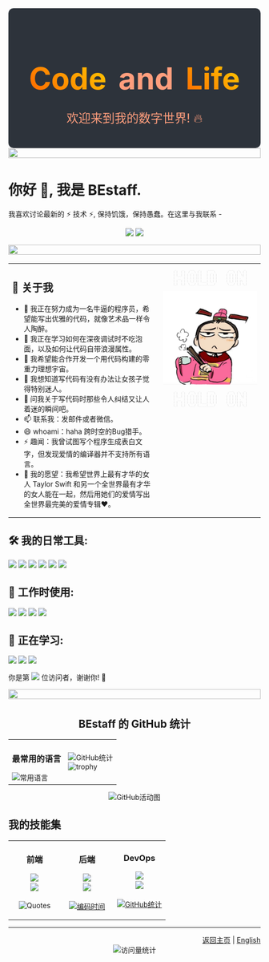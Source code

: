<div align="center">
  
  <!-- 动态火焰效果标题 -->
  <div style="background-color: #2d333b; padding: 20px; border-radius: 10px;">
    <h1 style="font-size: 60px; margin-bottom: 10px;">
      <span style="background: linear-gradient(45deg, #ff0000, #ff7300, #fffb00, #ff0000); background-size: 400% 400%; -webkit-background-clip: text; -webkit-text-fill-color: transparent; font-weight: bold; animation: fireAnimation 3s ease infinite;">Code</span>
      <span style="color: #ff9e7d; margin: 0 10px;">and</span>
      <span style="background: linear-gradient(45deg, #ff0000, #ff7300, #fffb00, #ff0000); background-size: 400% 400%; -webkit-background-clip: text; -webkit-text-fill-color: transparent; font-weight: bold; animation: fireAnimation 3s ease infinite;">Life</span>
    </h1>
    <style>
      @keyframes fireAnimation {
        0% { background-position: 0% 50%; }
        50% { background-position: 100% 50%; }
        100% { background-position: 0% 50%; }
      }
    </style>
    <p style="font-size: 24px; color: #ff9e7d;">欢迎来到我的数字世界! 🔥</p>
  </div>
  
  <!-- 彩色分隔线 -->
  <img src="https://i.imgur.com/dBaSKWF.gif" height="20" width="100%">
</div>

# 你好 👋, 我是 BEstaff.

我喜欢讨论最新的 ⚡ 技术 ⚡, 保持饥饿，保持愚蠢。在这里与我联系 -

<p align="center">
  <a href="mailto:1912975308@qq.com"><img src="https://img.shields.io/badge/-邮箱-red?style=for-the-badge&logo=gmail&logoColor=white"/></a>
  <a href="https://github.com/Midnight-719"><img src="https://img.shields.io/badge/-GitHub-black?style=for-the-badge&logo=github&logoColor=white"/></a>
</p>

<!-- 添加彩色分隔线 -->
<img src="https://i.imgur.com/dBaSKWF.gif" height="20" width="100%">

<table>
  <tr>
    <td width="60%">
      <h2>🚀 关于我</h2>
      <ul>
        <li>🔭 我正在努力成为一名牛逼的程序员，希望能写出优雅的代码，就像艺术品一样令人陶醉。</li>
        <li>🌱 我正在学习如何在深夜调试时不吃泡面，以及如何让代码自带浪漫属性。</li>
        <li>👯 我希望能合作开发一个用代码构建的零重力理想宇宙。</li>
        <li>🤔 我想知道写代码有没有办法让女孩子觉得特别迷人。</li>
        <li>💬 问我关于写代码时那些令人纠结又让人着迷的瞬间吧。</li>
        <li>📫 联系我：发邮件或者微信。</li>
        <li>😄 whoami：haha 跨时空的Bug猎手。</li>
        <li>⚡ 趣闻：我曾试图写个程序生成表白文字，但发现爱情的编译器并不支持所有语言。</li>
        <li>🌟 我的愿望：我希望世界上最有才华的女人 Taylor Swift 和另一个全世界最有才华的女人能在一起，然后用她们的爱情写出全世界最完美的爱情专辑❤️。</li>
      </ul>
    </td>
    <td width="40%" style="vertical-align: top;">
      <div style="text-align: center;">
        <pre style="font-size: 5px; line-height: 6px; color: #cccccc;">
 _    _    ___   _     ____          ___   _   _ 
| |  | |  / _ \ | |   |  _ \        / _ \ | \ | |
| |__| | | | | || |   | | | |      | | | ||  \| |
|  __  | | | | || |   | | | |      | | | || . ` |
| |  | | | |_| || |___| |_| |      | |_| || |\  |
|_|  |_|  \___/ |_____|____/        \___/ |_| \_|
        </pre>
        <img src="./profile-image.JPG" alt="BEstaff Profile Image" width="100%" />
        <pre style="font-size: 5px; line-height: 6px; color: #cccccc;">
 _    _    ___   _     ____          ___   _   _ 
| |  | |  / _ \ | |   |  _ \        / _ \ | \ | |
| |__| | | | | || |   | | | |      | | | ||  \| |
|  __  | | | | || |   | | | |      | | | || . ` |
| |  | | | |_| || |___| |_| |      | |_| || |\  |
|_|  |_|  \___/ |_____|____/        \___/ |_| \_|
        </pre>
      </div>
    </td>
  </tr>
</table>

## 🛠️ 我的日常工具:
<div>
  <img src="https://img.shields.io/badge/-Python-3776AB?style=flat-square&logo=python&logoColor=white" />
  <img src="https://img.shields.io/badge/-Next.js-000000?style=flat-square&logo=next.js&logoColor=white" />
  <img src="https://img.shields.io/badge/-Flutter-02569B?style=flat-square&logo=flutter&logoColor=white" />
  <img src="https://img.shields.io/badge/-VS%20Code-007ACC?style=flat-square&logo=visual-studio-code&logoColor=white" />
  <img src="https://img.shields.io/badge/-Git-F05032?style=flat-square&logo=git&logoColor=white" />
  <img src="https://img.shields.io/badge/-GitHub-181717?style=flat-square&logo=github&logoColor=white" />
</div>

## 💼 工作时使用:
<div>
  <img src="https://img.shields.io/badge/-React-61DAFB?style=flat-square&logo=react&logoColor=black" />
  <img src="https://img.shields.io/badge/-Docker-2496ED?style=flat-square&logo=docker&logoColor=white" />
  <img src="https://img.shields.io/badge/-TypeScript-3178C6?style=flat-square&logo=typescript&logoColor=white" />
  <img src="https://img.shields.io/badge/-Node.js-339933?style=flat-square&logo=node.js&logoColor=white" />
</div>

## 🌱 正在学习:
<div>
  <img src="https://img.shields.io/badge/-Kubernetes-326CE5?style=flat-square&logo=kubernetes&logoColor=white" />
  <img src="https://img.shields.io/badge/-AWS-232F3E?style=flat-square&logo=amazon-aws&logoColor=white" />
  <img src="https://img.shields.io/badge/-GraphQL-E10098?style=flat-square&logo=graphql&logoColor=white" />
</div>

你是第 <img src="https://profile-counter.glitch.me/BEstaff/count.svg" /> 位访问者，谢谢你! 👋

<!-- 添加分隔线 -->
<img src="https://i.imgur.com/dBaSKWF.gif" height="20" width="100%">

<div align="center">
  <h2>BEstaff 的 GitHub 统计</h2>
  <table>
    <tr>
      <td>
        <h3>最常用的语言</h3>
        <img src="https://github-readme-stats.vercel.app/api/top-langs/?username=BEstaff&hide_title=true&hide_border=true&layout=compact&langs_count=6&text_color=000&icon_color=fff&bg_color=0,52fa5a,4dfcff,c64dff&theme=graywhite" alt="常用语言" />
      </td>
      <td>
        <img src="https://github-readme-stats.vercel.app/api?username=BEstaff&show_icons=true&theme=radical" alt="GitHub统计" />
        <br>
        <img src="https://github-profile-trophy.vercel.app/?username=BEstaff&theme=radical&row=1&column=6" alt="trophy" />
      </td>
    </tr>
  </table>
  
  <img src="https://github-readme-activity-graph.vercel.app/graph?username=BEstaff&bg_color=000000&color=9e4c98&line=9e4c98&point=DA61D5&area=true&hide_border=true" alt="GitHub活动图" />
</div>

## 我的技能集
<table>
  <tr>
    <td valign="top" width="33%">
      <h3 align="center">前端</h3>
      <div align="center">
        <img src="https://skillicons.dev/icons?i=html,css,js,ts,react,nextjs,flutter" />
        <br>
        <img src="https://skillicons.dev/icons?i=figma,tailwind,sass,materialui" />
        <br>
        <br>
        <img src="https://quotes-github-readme.vercel.app/api?type=horizontal&theme=radical" alt="Quotes" />
        <br>
        <br>
      </div>
    </td>
    <td valign="top" width="33%">
      <h3 align="center">后端</h3>
      <div align="center">
        <img src="https://skillicons.dev/icons?i=python,nodejs,express,mongodb,mysql,redis" />
        <br>
        <img src="https://skillicons.dev/icons?i=django,fastapi,graphql,prisma" />
        <br>
        <br>
        <a href="https://github.com/BEstaff">
          <img src="https://github-profile-summary-cards.vercel.app/api/cards/productive-time?username=BEstaff&theme=radical" alt="编码时间">
        </a>
        <br>
      </div>
    </td>
    <td valign="top" width="33%">
      <h3 align="center">DevOps</h3>
      <div align="center">
        <img src="https://skillicons.dev/icons?i=git,github,docker,kubernetes,aws" />
        <br>
        <img src="https://skillicons.dev/icons?i=azure,gcp,jenkins,nginx,prometheus" />
        <br>
        <br>
        <a href="https://github.com/BEstaff">
          <img src="https://github-profile-summary-cards.vercel.app/api/cards/profile-details?username=BEstaff&theme=radical" alt="GitHub统计">
        </a>
      </div>
    </td>
  </tr>
</table>

<!-- <div align="center">
  <a href="https://www.buymeacoffee.com/bestaff" target="_blank"><img src="https://cdn.buymeacoffee.com/buttons/v2/default-yellow.png" alt="买杯咖啡" style="height: 60px !important;width: 217px !important;" ></a>
</div> -->

---

<div align="right">
  <a href="README.md">返回主页</a> | <a href="README.en.md">English</a>
</div>

<div align="center">
  <img src="https://komarev.com/ghpvc/?username=BEstaff&color=blueviolet&style=flat-square" alt="访问量统计" />
</div>